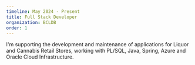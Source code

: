 ```yaml
---
timeline: May 2024 - Present
title: Full Stack Developer
organization: BCLDB
order: 1
---
```


I'm supporting the development and maintenance of applications for Liquor and Cannabis Retail Stores, working with PL/SQL, Java, Spring, Azure and Oracle Cloud Infrastructure.
